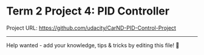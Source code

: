 # Term 2 Project 4: PID Controller

Project URL: https://github.com/udacity/CarND-PID-Control-Project

---

Help wanted - add your knowledge, tips & tricks by editing this file! 🎉
